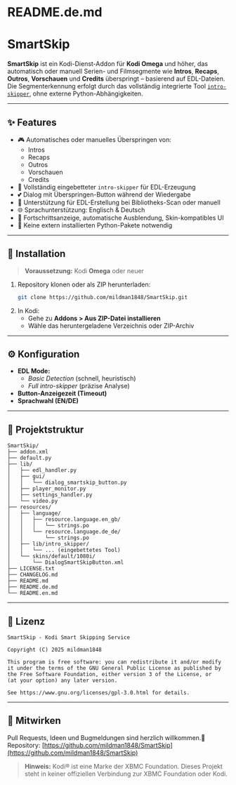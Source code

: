 # README.de.md

# SmartSkip

**SmartSkip** ist ein Kodi-Dienst-Addon für **Kodi Omega** und höher, das automatisch oder manuell Serien- und Filmsegmente wie **Intros**, **Recaps**, **Outros**, **Vorschauen** und **Credits** überspringt – basierend auf EDL-Dateien. Die Segmenterkennung erfolgt durch das vollständig integrierte Tool [`intro-skipper`](https://github.com/mildman1848/intro-skipper), ohne externe Python-Abhängigkeiten.

---

## ✨ Features

- 🎮 Automatisches oder manuelles Überspringen von:
  - Intros
  - Recaps
  - Outros
  - Vorschauen
  - Credits
- 🧠 Vollständig eingebetteter `intro-skipper` für EDL-Erzeugung
- 💕 Dialog mit Überspringen-Button während der Wiedergabe
- 📁 Unterstützung für EDL-Erstellung bei Bibliotheks-Scan oder manuell
- 🌐 Sprachunterstützung: Englisch & Deutsch
- 🎨 Fortschrittsanzeige, automatische Ausblendung, Skin-kompatibles UI
- 🧹 Keine extern installierten Python-Pakete notwendig

---

## 🔧 Installation

> **Voraussetzung:** Kodi **Omega** oder neuer

1. Repository klonen oder als ZIP herunterladen:
   ```bash
   git clone https://github.com/mildman1848/SmartSkip.git
   ```
2. In Kodi:
   - Gehe zu **Addons > Aus ZIP-Datei installieren**
   - Wähle das heruntergeladene Verzeichnis oder ZIP-Archiv

---

## ⚙️ Konfiguration

- **EDL Mode:**
  - *Basic Detection* (schnell, heuristisch)
  - *Full intro-skipper* (präzise Analyse)
- **Button-Anzeigezeit (Timeout)**
- **Sprachwahl (EN/DE)**

---

## 📁 Projektstruktur

```
SmartSkip/
├── addon.xml
├── default.py
├── lib/
│   ├── edl_handler.py
│   ├── gui/
│   │   └── dialog_smartskip_button.py
│   ├── player_monitor.py
│   ├── settings_handler.py
│   └── video.py
├── resources/
│   ├── language/
│   │   ├── resource.language.en_gb/
│   │   │   └── strings.po
│   │   └── resource.language.de_de/
│   │       └── strings.po
│   ├── lib/intro_skipper/
│   │   └── ... (eingebettetes Tool)
│   └── skins/default/1080i/
│       └── DialogSmartSkipButton.xml
├── LICENSE.txt
├── CHANGELOG.md
├── README.md
├── README.de.md
└── README.en.md
```

---

## 📜 Lizenz

```
SmartSkip - Kodi Smart Skipping Service

Copyright (C) 2025 mildman1848

This program is free software: you can redistribute it and/or modify
it under the terms of the GNU General Public License as published by
the Free Software Foundation, either version 3 of the License, or
(at your option) any later version.

See https://www.gnu.org/licenses/gpl-3.0.html for details.
```

---

## 🤝 Mitwirken

Pull Requests, Ideen und Bugmeldungen sind herzlich willkommen.📁 Repository: [https://github.com/mildman1848/SmartSkip](https://github.com/mildman1848/SmartSkip)

> **Hinweis:** Kodi® ist eine Marke der XBMC Foundation. Dieses Projekt steht in keiner offiziellen Verbindung zur XBMC Foundation oder Kodi.